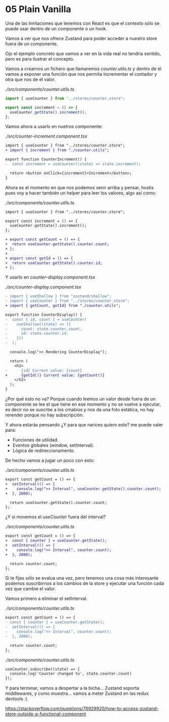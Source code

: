 # 05 Plain Vanilla

Una de las limitaciones que tenemos con React es que el contexto sólo se puede usar dentro de un componente o un hook.

Vamos a ver que nos ofrece Zustand para poder acceder a nuestro store fuera de un componente.

Ojo el ejemplo concreto que vamos a ver en la vida real no tendría sentido, pero es para ilustrar el concepto.

Vamos a crearnos un fichero que llamaremos _counter.utils.ts_ y dentro de él vamos a exponer una función que nos permita incrementar el contador y otra que nos de el valor.

_./src/components/counter.utils.ts_

```ts
import { useCounter } from "../stores/counter.store";

export const increment = () => {
  useCounter.getState().increment();
};
```

Vamos ahora a usarlo en nuetros componente:

_./src/counter-increment.component.tsx_

```diff
import { useCounter } from "../stores/counter.store";
+ import { increment } from "./counter.utils";

export function CounterIncrement() {
-  const increment = useCounter((state) => state.increment);

  return <button onClick={increment}>Increment</button>;
}
```

Ahora es el momento en que nos podemos venir arriba y pensar, hostis pues voy a hacer también un helper para leer los valores, algo así como:

_./src/components/counter.utils.ts_

```diff
import { useCounter } from "../stores/counter.store";

export const increment = () => {
  useCounter.getState().increment();
};

+ export const getCount = () => {
+  return useCounter.getState().counter.count;
+ };
+
+ export const getId = () => {
+  return useCounter.getState().counter.id;
+ };
```

Y usarlo en _counter-display.component.tsx_

_./src/counter-display.component.tsx_

```diff
- import { useShallow } from "zustand/shallow";
- import { useCounter } from "../stores/counter.store";
+ import { getCount, getId} from "./counter.utils";

export function CounterDisplay() {
-  const { id, count } = useCounter(
-    useShallow((state) => ({
-      count: state.counter.count,
-      id: state.counter.id,
-    }))
-  );

  console.log(">> Rendering CounterDisplay");

  return (
    <h2>
-      {id} Current value: {count}
+      {getId()} Current value: {getCount()}
    </h2>
  );
}
```

¿Por qué esto no va? Porque cuando leemos un valor desde fuera de un componente se lee el que tiene en ese momento y no se vuelve a ejecutar, es decir no se suscrbe a los cmabios y nos da una foto estática, no hay rerender porque no hay subscripción.

Y ahora estarás pensando ¿Y para que narices quiero esto? me puede valer para:

- Funciones de utilidad.
- Eventos globales (window, setInterval).
- Lógica de redireccionamento.

De hecho vamos a jugar un poco con esto:

_./src/components/counter.utils.ts_

```diff
export const getCount = () => {
+  setInterval(() => {
+    console.log(">> Interval", useCounter.getState().counter.count);
+  }, 2000);

  return useCounter.getState().counter.count;
};
```

¿Y si movemos el _useCounter_ fuera del interval?

_./src/components/counter.utils.ts_

```diff
export const getCount = () => {
+  const { counter } = useCounter.getState();
+  setInterval(() => {
+    console.log(">> Interval", counter.count);
+  }, 2000);

  return counter.count;
};
```

Si te fijas sólo se evalua una vez, pero tenemos una cosa más interesante podemos suscribirnos a los cambios de la store y ejecutar una función cada vez que cambie el valor.

Vamos primero a eliminar el setInterval.

_./src/components/counter.utils.ts_

```diff
export const getCount = () => {
- const { counter } = useCounter.getState();
-  setInterval(() => {
-    console.log(">> Interval", counter.count);
-  }, 2000);

  return counter.count;
};
```

_./src/components/counter.utils.ts_

```diff
useCounter.subscribe((state) => {
  console.log('Counter changed to', state.counter.count)
});
```

Y para terminar, vamos a despertar a la bicha... Zustand soporta middlewares, y como muestra... vamos a meter Zustand en las redux devtools :).



https://stackoverflow.com/questions/76929920/how-to-access-zustand-store-outside-a-functional-component
